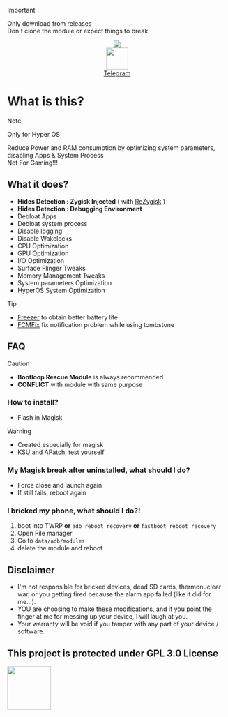 > [!IMPORTANT]
> Only download from releases\
> Don't clone the module or expect things to break
<div align="center">
  
  ![](https://github.com/user-attachments/assets/5cf75f24-5993-4e64-b3b2-328f30d4ff31)\
  <a href="https://t.me/TatshSecretCave" ><img height="50" src="https://www.vectorlogo.zone/logos/telegram/telegram-tile.svg"/></a>\
  <a href="https://t.me/TatshSecretCave" >Telegram</a>
</div>

# What is this?
> [!NOTE]  
> Only for Hyper OS

Reduce Power and RAM consumption by optimizing system parameters, disabling Apps & System Process\
Not For Gaming!!!

## What it does?
- **Hides Detection : Zygisk Injected** ( with [ReZygisk](https://github.com/PerformanC/ReZygisk) )
- **Hides Detection : Debugging Environment**
- Debloat Apps
- Debloat system process
- Disable logging
- Disable Wakelocks
- CPU Optimization
- GPU Optimization
- I/O Optimization
- Surface Flinger Tweaks
- Memory Management Tweaks
- System parameters Optimization
- HyperOS System Optimization
> [!TIP]  
> - [Freezer](https://github.com/Freezer-Team/Freezer) to obtain better battery life
> - [FCMFix](https://github.com/kooritea/fcmfix) fix notification problem while using tombstone


## FAQ
> [!CAUTION]  
> - **Bootloop Rescue Module** is always recommended
> - **CONFLICT** with module with same purpose



### How to install?
- Flash in Magisk
> [!WARNING]  
> - Created especially for magisk
> - KSU and APatch, test yourself

### My Magisk break after uninstalled, what should I do?
- Force close and launch again
- If still fails, reboot again

### I bricked my phone, what should I do?!
1. boot into TWRP **or** `adb reboot recovery` **or** `fastboot reboot recovery`
3. Open File manager
4. Go to `data/adb/modules`
5. delete the module and reboot

## Disclaimer
* I'm not responsible for bricked devices, dead SD cards, thermonuclear war, or you getting fired because the alarm app failed (like it did for me...).
* YOU are choosing to make these modifications, and if you point the finger at me for messing up your device, I will laugh at you.
* Your warranty will be void if you tamper with any part of your device / software.


## This project is protected under GPL 3.0 License
<a href="https://github.com/TatshSiow/HyperOptimize/blob/main/LICENSE" ><img height=100 src="https://upload.wikimedia.org/wikipedia/commons/9/93/GPLv3_Logo.svg"/></a>

